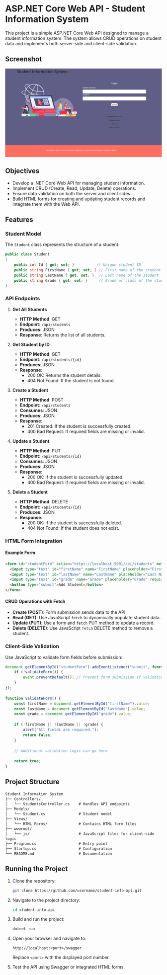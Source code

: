 # ASP.NET Core Web API - Student Information System

This project is a simple ASP.NET Core Web API designed to manage a student information system. The system allows CRUD operations on student data and implements both server-side and client-side validation.

## Screenshot
![Image Gallery Screenshot](screenshot.png)

## Objectives

- Develop a .NET Core Web API for managing student information.
- Implement CRUD (Create, Read, Update, Delete) operations.
- Ensure data validation on both the server and client sides.
- Build HTML forms for creating and updating student records and integrate them with the Web API.

## Features

### Student Model

The `Student` class represents the structure of a student:

```csharp
public class Student
{
    public int Id { get; set; }          // Unique student ID
    public string FirstName { get; set; } // First name of the student
    public string LastName { get; set; }  // Last name of the student
    public string Grade { get; set; }     // Grade or class of the student
}
```

### API Endpoints

1. **Get All Students**
   - **HTTP Method**: GET
   - **Endpoint**: `/api/students`
   - **Produces**: JSON
   - **Response**: Returns the list of all students.

2. **Get Student by ID**
   - **HTTP Method**: GET
   - **Endpoint**: `/api/students/{id}`
   - **Produces**: JSON
   - **Response**:
     - 200 OK: Returns the student details.
     - 404 Not Found: If the student is not found.

3. **Create a Student**
   - **HTTP Method**: POST
   - **Endpoint**: `/api/students`
   - **Consumes**: JSON
   - **Produces**: JSON
   - **Response**:
     - 201 Created: If the student is successfully created.
     - 400 Bad Request: If required fields are missing or invalid.

4. **Update a Student**
   - **HTTP Method**: PUT
   - **Endpoint**: `/api/students/{id}`
   - **Consumes**: JSON
   - **Produces**: JSON
   - **Response**:
     - 200 OK: If the student is successfully updated.
     - 400 Bad Request: If required fields are missing or invalid.

5. **Delete a Student**
   - **HTTP Method**: DELETE
   - **Endpoint**: `/api/students/{id}`
   - **Produces**: JSON
   - **Response**:
     - 200 OK: If the student is successfully deleted.
     - 404 Not Found: If the student does not exist.

### HTML Form Integration

#### Example Form

```html
<form id="studentForm" action="https://localhost:5001/api/students" method="post">
  <input type="text" id="firstName" name="FirstName" placeholder="First Name" required />
  <input type="text" id="lastName" name="LastName" placeholder="Last Name" required />
  <input type="text" id="grade" name="Grade" placeholder="Grade" required />
  <button type="submit">Add Student</button>
</form>
```

#### CRUD Operations with Fetch

- **Create (POST)**: Form submission sends data to the API.
- **Read (GET)**: Use JavaScript `fetch` to dynamically populate student data.
- **Update (PUT)**: Use a form and `fetch` PUT method to update a record.
- **Delete (DELETE)**: Use JavaScript `fetch` DELETE method to remove a student.

### Client-Side Validation

Use JavaScript to validate form fields before submission:

```javascript
document.getElementById("studentForm").addEventListener("submit", function (event) {
    if (!validateForm()) {
        event.preventDefault(); // Prevent form submission if validation fails
    }
});

function validateForm() {
    const firstName = document.getElementById("firstName").value;
    const lastName = document.getElementById("lastName").value;
    const grade = document.getElementById("grade").value;

    if (!firstName || !lastName || !grade) {
        alert("All fields are required.");
        return false;
    }

    // Additional validation logic can go here

    return true;
}
```

## Project Structure

```
Student Information System
├── Controllers/
│   └── StudentsController.cs    # Handles API endpoints
├── Models/
│   └── Student.cs               # Student model
├── Views/
│   └── HTML Forms/              # Contains HTML form files
├── wwwroot/
│   └── js/                      # JavaScript files for client-side logic
├── Program.cs                   # Entry point
├── Startup.cs                   # Configuration
└── README.md                    # Documentation
```

## Running the Project

1. Clone the repository:
   ```bash
   git clone https://github.com/username/student-info-api.git
   ```
2. Navigate to the project directory:
   ```bash
   cd student-info-api
   ```
3. Build and run the project:
   ```bash
   dotnet run
   ```
4. Open your browser and navigate to:
   ```
   http://localhost:<port>/swagger
   ```
   Replace `<port>` with the displayed port number.

5. Test the API using Swagger or integrated HTML forms.
 
